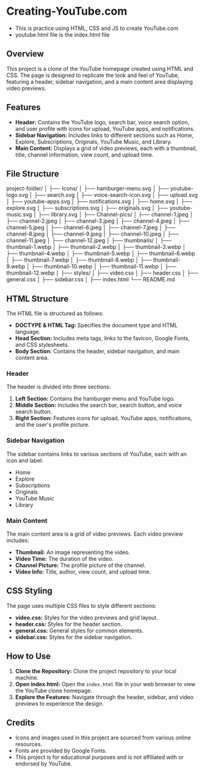 # Creating-YouTube.com
- This is practice using HTML, CSS and JS to create YouTube.com
- youtube.html file is the index.html file

## Overview

This project is a clone of the YouTube homepage created using HTML and CSS. The page is designed to replicate the look and feel of YouTube, featuring a header, sidebar navigation, and a main content area displaying video previews.

## Features

- **Header:** Contains the YouTube logo, search bar, voice search option, and user profile with icons for upload, YouTube apps, and notifications.
- **Sidebar Navigation:** Includes links to different sections such as Home, Explore, Subscriptions, Originals, YouTube Music, and Library.
- **Main Content:** Displays a grid of video previews, each with a thumbnail, title, channel information, view count, and upload time.

## File Structure
project-folder/
│
├── Icons/
│ ├── hamburger-menu.svg
│ ├── youtube-logo.svg
│ ├── search.svg
│ ├── voice-search-icon.svg
│ ├── upload.svg
│ ├── youtube-apps.svg
│ ├── notifications.svg
│ ├── home.svg
│ ├── explore.svg
│ ├── subscriptions.svg
│ ├── originals.svg
│ ├── youtube-music.svg
│ ├── library.svg
│
├── Channel-pics/
│ ├── channel-1.jpeg
│ ├── channel-2.jpeg
│ ├── channel-3.jpeg
│ ├── channel-4.jpeg
│ ├── channel-5.jpeg
│ ├── channel-6.jpeg
│ ├── channel-7.jpeg
│ ├── channel-8.jpeg
│ ├── channel-9.jpeg
│ ├── channel-10.jpeg
│ ├── channel-11.jpeg
│ ├── channel-12.jpeg
│
├── thumbnails/
│ ├── thumbnail-1.webp
│ ├── thumbnail-2.webp
│ ├── thumbnail-3.webp
│ ├── thumbnail-4.webp
│ ├── thumbnail-5.webp
│ ├── thumbnail-6.webp
│ ├── thumbnail-7.webp
│ ├── thumbnail-8.webp
│ ├── thumbnail-9.webp
│ ├── thumbnail-10.webp
│ ├── thumbnail-11.webp
│ ├── thumbnail-12.webp
│
├── styles/
│ ├── video.css
│ ├── header.css
│ ├── general.css
│ ├── sidebar.css
│
├── index.html
└── README.md


## HTML Structure

The HTML file is structured as follows:

- **DOCTYPE & HTML Tag:** Specifies the document type and HTML language.
- **Head Section:** Includes meta tags, links to the favicon, Google Fonts, and CSS stylesheets.
- **Body Section:** Contains the header, sidebar navigation, and main content area.

### Header

The header is divided into three sections:
1. **Left Section:** Contains the hamburger menu and YouTube logo.
2. **Middle Section:** Includes the search bar, search button, and voice search button.
3. **Right Section:** Features icons for upload, YouTube apps, notifications, and the user's profile picture.

### Sidebar Navigation

The sidebar contains links to various sections of YouTube, each with an icon and label:
- Home
- Explore
- Subscriptions
- Originals
- YouTube Music
- Library

### Main Content

The main content area is a grid of video previews. Each video preview includes:
- **Thumbnail:** An image representing the video.
- **Video Time:** The duration of the video.
- **Channel Picture:** The profile picture of the channel.
- **Video Info:** Title, author, view count, and upload time.

## CSS Styling

The page uses multiple CSS files to style different sections:
- **video.css:** Styles for the video previews and grid layout.
- **header.css:** Styles for the header section.
- **general.css:** General styles for common elements.
- **sidebar.css:** Styles for the sidebar navigation.

## How to Use

1. **Clone the Repository:** Clone the project repository to your local machine.
2. **Open index.html:** Open the `index.html` file in your web browser to view the YouTube clone homepage.
3. **Explore the Features:** Navigate through the header, sidebar, and video previews to experience the design.

## Credits

- Icons and images used in this project are sourced from various online resources.
- Fonts are provided by Google Fonts.
- This project is for educational purposes and is not affiliated with or endorsed by YouTube.

